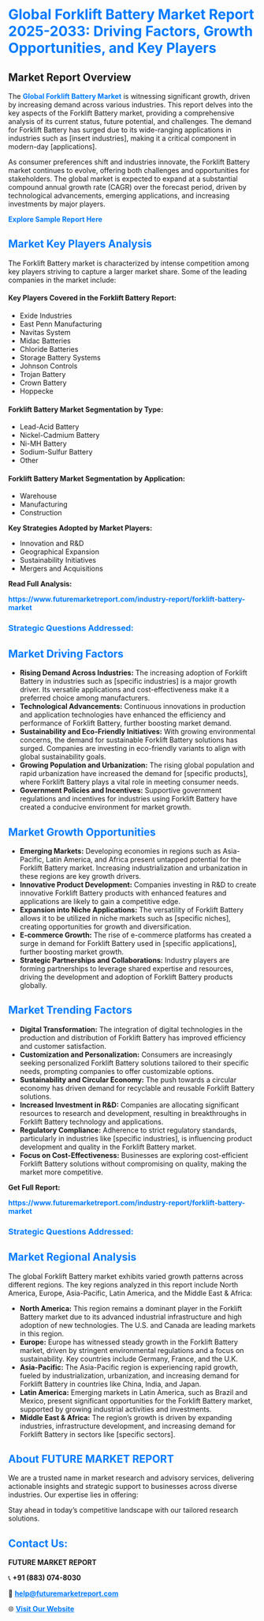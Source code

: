 <h1 style="color: #007BFF;">Global Forklift Battery Market Report 2025-2033: Driving Factors, Growth Opportunities, and Key Players</h1>

<section id="overview">
<h2>Market Report Overview</h2>
<p>The <a href="https://www.futuremarketreport.com/industry-report/forklift-battery-market" style="color: #007BFF; text-decoration: none;"><strong>Global Forklift Battery Market</strong></a> is witnessing significant growth, driven by increasing demand across various industries. This report delves into the key aspects of the Forklift Battery market, providing a comprehensive analysis of its current status, future potential, and challenges. The demand for Forklift Battery has surged due to its wide-ranging applications in industries such as [insert industries], making it a critical component in modern-day [applications].</p>
<p>As consumer preferences shift and industries innovate, the Forklift Battery market continues to evolve, offering both challenges and opportunities for stakeholders. The global market is expected to expand at a substantial compound annual growth rate (CAGR) over the forecast period, driven by technological advancements, emerging applications, and increasing investments by major players.</p>
</section>

<section id="overview">
<p><a href="https://www.futuremarketreport.com/request-sample/reportId=87373" style="color: #007BFF; text-decoration: none;"><strong>Explore Sample Report Here</strong></a></p>
</section>

<section id="key-players">
<h2 style="color: #007BFF;">Market Key Players Analysis</h2>
<p>The Forklift Battery market is characterized by intense competition among key players striving to capture a larger market share. Some of the leading companies in the market include:</p>
<h4>Key Players Covered in the Forklift Battery Report:</h4>
<ul><li>Exide Industries</li><li>East Penn Manufacturing</li><li>Navitas System</li><li>Midac Batteries</li><li>Chloride Batteries</li><li>Storage Battery Systems</li><li>Johnson Controls</li><li>Trojan Battery</li><li>Crown Battery</li><li>Hoppecke</li></ul>
<h4>Forklift Battery Market Segmentation by Type:</h4>
<ul><li>Lead-Acid Battery</li><li>Nickel-Cadmium Battery</li><li>Ni-MH Battery</li><li>Sodium-Sulfur Battery</li><li>Other</li></ul>

<h4>Forklift Battery Market Segmentation by Application:</h4>
<ul><li>Warehouse</li><li>Manufacturing</li><li>Construction</li></ul>
<p><strong>Key Strategies Adopted by Market Players:</strong></p>
<ul>
<li>Innovation and R&D</li>
<li>Geographical Expansion</li>
<li>Sustainability Initiatives</li>
<li>Mergers and Acquisitions</li>
</ul>
</section>

<section>
<p><strong>Read Full Analysis: </strong></p><a href="https://www.futuremarketreport.com/industry-report/forklift-battery-market" style="color: #007BFF; text-decoration: none;"><strong>https://www.futuremarketreport.com/industry-report/forklift-battery-market</strong></a>
<h3 style="color: #007BFF;">Strategic Questions Addressed:</h3>
</section>

<section id="driving-factors">
<h2 style="color: #007BFF;">Market Driving Factors</h2>
<ul>
<li><strong>Rising Demand Across Industries:</strong> The increasing adoption of Forklift Battery in industries such as [specific industries] is a major growth driver. Its versatile applications and cost-effectiveness make it a preferred choice among manufacturers.</li>
<li><strong>Technological Advancements:</strong> Continuous innovations in production and application technologies have enhanced the efficiency and performance of Forklift Battery, further boosting market demand.</li>
<li><strong>Sustainability and Eco-Friendly Initiatives:</strong> With growing environmental concerns, the demand for sustainable Forklift Battery solutions has surged. Companies are investing in eco-friendly variants to align with global sustainability goals.</li>
<li><strong>Growing Population and Urbanization:</strong> The rising global population and rapid urbanization have increased the demand for [specific products], where Forklift Battery plays a vital role in meeting consumer needs.</li>
<li><strong>Government Policies and Incentives:</strong> Supportive government regulations and incentives for industries using Forklift Battery have created a conducive environment for market growth.</li>
</ul>
</section>

<section id="growth-opportunities">
<h2 style="color: #007BFF;">Market Growth Opportunities</h2>
<ul>
<li><strong>Emerging Markets:</strong> Developing economies in regions such as Asia-Pacific, Latin America, and Africa present untapped potential for the Forklift Battery market. Increasing industrialization and urbanization in these regions are key growth drivers.</li>
<li><strong>Innovative Product Development:</strong> Companies investing in R&D to create innovative Forklift Battery products with enhanced features and applications are likely to gain a competitive edge.</li>
<li><strong>Expansion into Niche Applications:</strong> The versatility of Forklift Battery allows it to be utilized in niche markets such as [specific niches], creating opportunities for growth and diversification.</li>
<li><strong>E-commerce Growth:</strong> The rise of e-commerce platforms has created a surge in demand for Forklift Battery used in [specific applications], further boosting market growth.</li>
<li><strong>Strategic Partnerships and Collaborations:</strong> Industry players are forming partnerships to leverage shared expertise and resources, driving the development and adoption of Forklift Battery products globally.</li>
</ul>
</section>

<section id="trending-factors">
<h2 style="color: #007BFF;">Market Trending Factors</h2>
<ul>
<li><strong>Digital Transformation:</strong> The integration of digital technologies in the production and distribution of Forklift Battery has improved efficiency and customer satisfaction.</li>
<li><strong>Customization and Personalization:</strong> Consumers are increasingly seeking personalized Forklift Battery solutions tailored to their specific needs, prompting companies to offer customizable options.</li>
<li><strong>Sustainability and Circular Economy:</strong> The push towards a circular economy has driven demand for recyclable and reusable Forklift Battery solutions.</li>
<li><strong>Increased Investment in R&D:</strong> Companies are allocating significant resources to research and development, resulting in breakthroughs in Forklift Battery technology and applications.</li>
<li><strong>Regulatory Compliance:</strong> Adherence to strict regulatory standards, particularly in industries like [specific industries], is influencing product development and quality in the Forklift Battery market.</li>
<li><strong>Focus on Cost-Effectiveness:</strong> Businesses are exploring cost-efficient Forklift Battery solutions without compromising on quality, making the market more competitive.</li>
</ul>
</section>

<section>
<p><strong>Get Full Report: </strong></p><a href="https://www.futuremarketreport.com/industry-report/forklift-battery-market" style="color: #007BFF; text-decoration: none;"><strong>https://www.futuremarketreport.com/industry-report/forklift-battery-market</strong></a>
<h3 style="color: #007BFF;">Strategic Questions Addressed:</h3>
</section>


<section id="regional-analysis">
<h2 style="color: #007BFF;">Market Regional Analysis</h2>
<p>The global Forklift Battery market exhibits varied growth patterns across different regions. The key regions analyzed in this report include North America, Europe, Asia-Pacific, Latin America, and the Middle East & Africa:</p>
<ul>
<li><strong>North America:</strong> This region remains a dominant player in the Forklift Battery market due to its advanced industrial infrastructure and high adoption of new technologies. The U.S. and Canada are leading markets in this region.</li>
<li><strong>Europe:</strong> Europe has witnessed steady growth in the Forklift Battery market, driven by stringent environmental regulations and a focus on sustainability. Key countries include Germany, France, and the U.K.</li>
<li><strong>Asia-Pacific:</strong> The Asia-Pacific region is experiencing rapid growth, fueled by industrialization, urbanization, and increasing demand for Forklift Battery in countries like China, India, and Japan.</li>
<li><strong>Latin America:</strong> Emerging markets in Latin America, such as Brazil and Mexico, present significant opportunities for the Forklift Battery market, supported by growing industrial activities and investments.</li>
<li><strong>Middle East & Africa:</strong> The region’s growth is driven by expanding industries, infrastructure development, and increasing demand for Forklift Battery in sectors like [specific sectors].</li>
</ul>
</section>

<footer>
<h2 style="color: #007BFF;">About FUTURE MARKET REPORT</h2>
<p>We are a trusted name in market research and advisory services, delivering actionable insights and strategic support to businesses across diverse industries. Our expertise lies in offering:</p>

<p>Stay ahead in today’s competitive landscape with our tailored research solutions.</p>

<h2 style="color: #007BFF;">Contact Us:</h2>
<p><strong>FUTURE MARKET REPORT</strong></p>
<p>📞 <strong>+91 (883) 074-8030</strong></p>
<p>📧 <strong><a href="mailto:help@futuremarketreport.com" style="color: #007BFF;">help@futuremarketreport.com</a></strong></p>
<p>🌐 <strong><a href="https://www.futuremarketreport.com/" style="color: #007BFF;">Visit Our Website</a></strong></p>
</footer>
